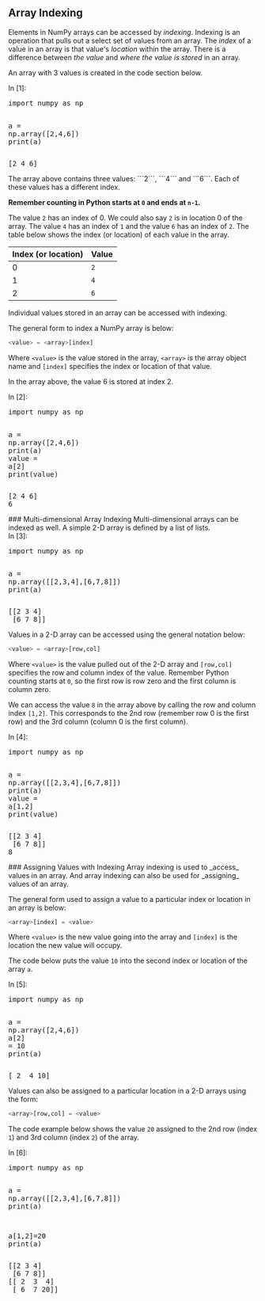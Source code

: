 
## Array Indexing
Elements in NumPy arrays can be accessed by _indexing_. Indexing is an operation that pulls out a select set of values from an array. The _index_ of a value in an array is that value's _location_ within the array. There is a difference between _the value_ and _where the value is stored_ in an array. 

An array with 3 values is created in the code section below.
<div class="cell border-box-sizing code_cell rendered">
<div class="input">
<div class="prompt input_prompt">In&nbsp;[1]:</div>
<div class="inner_cell">
    <div class="input_area">
<div class=" highlight hl-ipython3"><pre><span></span><span class="kn">import</span> <span class="nn">numpy</span> <span class="k">as</span> <span class="nn">np</span>

<span class="n">a</span> <span class="o">=</span> <span class="n">np</span><span class="o">.</span><span class="n">array</span><span class="p">([</span><span class="mi">2</span><span class="p">,</span><span class="mi">4</span><span class="p">,</span><span class="mi">6</span><span class="p">])</span>
<span class="nb">print</span><span class="p">(</span><span class="n">a</span><span class="p">)</span>
</pre></div>

</div>
</div>
</div>

<div class="output_wrapper">
<div class="output">


<div class="output_area">

<div class="prompt"></div>


<div class="output_subarea output_stream output_stdout output_text">
<pre>[2 4 6]
</pre>
</div>
</div>

</div>
</div>

</div>
The array above contains three values: ```2```, ```4``` and ```6```. Each of these values has a different index. 

**Remember counting in Python starts at ```0``` and ends at ```n-1```.**

The value ```2``` has an index of 0. We could also say ```2``` is in location 0 of the array. The value ```4``` has an index of ```1``` and the value ```6``` has an index of ```2```. The table below shows the index (or location) of each value in the array.

| Index (or location) | Value |
| --- | ---|
| 0 | ```2``` |
| 1 | ```4``` |
| 2 | ```6``` |

Individual values stored in an array can be accessed with indexing. 

The general form to index a NumPy array is below:

```python
<value> = <array>[index]
```

Where ```<value>``` is the value stored in the array, ```<array>``` is the array object name and ```[index]``` specifies the index or location of that value. 

In the array above, the value 6 is stored at index 2.
<div class="cell border-box-sizing code_cell rendered">
<div class="input">
<div class="prompt input_prompt">In&nbsp;[2]:</div>
<div class="inner_cell">
    <div class="input_area">
<div class=" highlight hl-ipython3"><pre><span></span><span class="kn">import</span> <span class="nn">numpy</span> <span class="k">as</span> <span class="nn">np</span>

<span class="n">a</span> <span class="o">=</span> <span class="n">np</span><span class="o">.</span><span class="n">array</span><span class="p">([</span><span class="mi">2</span><span class="p">,</span><span class="mi">4</span><span class="p">,</span><span class="mi">6</span><span class="p">])</span>
<span class="nb">print</span><span class="p">(</span><span class="n">a</span><span class="p">)</span>
<span class="n">value</span> <span class="o">=</span> <span class="n">a</span><span class="p">[</span><span class="mi">2</span><span class="p">]</span>
<span class="nb">print</span><span class="p">(</span><span class="n">value</span><span class="p">)</span>
</pre></div>

</div>
</div>
</div>

<div class="output_wrapper">
<div class="output">


<div class="output_area">

<div class="prompt"></div>


<div class="output_subarea output_stream output_stdout output_text">
<pre>[2 4 6]
6
</pre>
</div>
</div>

</div>
</div>

</div>
### Multi-dimensional Array Indexing
Multi-dimensional arrays can be indexed as well. A simple 2-D array is defined by a list of lists.
<div class="cell border-box-sizing code_cell rendered">
<div class="input">
<div class="prompt input_prompt">In&nbsp;[3]:</div>
<div class="inner_cell">
    <div class="input_area">
<div class=" highlight hl-ipython3"><pre><span></span><span class="kn">import</span> <span class="nn">numpy</span> <span class="k">as</span> <span class="nn">np</span>

<span class="n">a</span> <span class="o">=</span> <span class="n">np</span><span class="o">.</span><span class="n">array</span><span class="p">([[</span><span class="mi">2</span><span class="p">,</span><span class="mi">3</span><span class="p">,</span><span class="mi">4</span><span class="p">],[</span><span class="mi">6</span><span class="p">,</span><span class="mi">7</span><span class="p">,</span><span class="mi">8</span><span class="p">]])</span>
<span class="nb">print</span><span class="p">(</span><span class="n">a</span><span class="p">)</span>
</pre></div>

</div>
</div>
</div>

<div class="output_wrapper">
<div class="output">


<div class="output_area">

<div class="prompt"></div>


<div class="output_subarea output_stream output_stdout output_text">
<pre>[[2 3 4]
 [6 7 8]]
</pre>
</div>
</div>

</div>
</div>

</div>
Values in a 2-D array can be accessed using the general notation below:

```python
<value> = <array>[row,col]
```

Where ```<value>``` is the value pulled out of the 2-D array and ```[row,col]``` specifies the row and column index of the value. Remember Python counting starts at ```0```, so the first row is row zero and the first column is column zero.

We can access the value ```8``` in the array above by calling the row and column index ```[1,2]```.  This corresponds to the 2nd row (remember row 0 is the first row) and the 3rd column (column 0 is the first column).
<div class="cell border-box-sizing code_cell rendered">
<div class="input">
<div class="prompt input_prompt">In&nbsp;[4]:</div>
<div class="inner_cell">
    <div class="input_area">
<div class=" highlight hl-ipython3"><pre><span></span><span class="kn">import</span> <span class="nn">numpy</span> <span class="k">as</span> <span class="nn">np</span>

<span class="n">a</span> <span class="o">=</span> <span class="n">np</span><span class="o">.</span><span class="n">array</span><span class="p">([[</span><span class="mi">2</span><span class="p">,</span><span class="mi">3</span><span class="p">,</span><span class="mi">4</span><span class="p">],[</span><span class="mi">6</span><span class="p">,</span><span class="mi">7</span><span class="p">,</span><span class="mi">8</span><span class="p">]])</span>
<span class="nb">print</span><span class="p">(</span><span class="n">a</span><span class="p">)</span>
<span class="n">value</span> <span class="o">=</span> <span class="n">a</span><span class="p">[</span><span class="mi">1</span><span class="p">,</span><span class="mi">2</span><span class="p">]</span>
<span class="nb">print</span><span class="p">(</span><span class="n">value</span><span class="p">)</span>
</pre></div>

</div>
</div>
</div>

<div class="output_wrapper">
<div class="output">


<div class="output_area">

<div class="prompt"></div>


<div class="output_subarea output_stream output_stdout output_text">
<pre>[[2 3 4]
 [6 7 8]]
8
</pre>
</div>
</div>

</div>
</div>

</div>
### Assigning Values with Indexing
Array indexing is used to _access_ values in an array. And array indexing can also be used for _assigning_ values of an array.

The general form used to assign a value to a particular index or location in an array is below:

```python
<array>[index] = <value>
```

Where ```<value>``` is the new value going into the array and ```[index]``` is the location the new value will occupy. 

The code below puts the value ```10``` into the second index or location of the array ```a```.
<div class="cell border-box-sizing code_cell rendered">
<div class="input">
<div class="prompt input_prompt">In&nbsp;[5]:</div>
<div class="inner_cell">
    <div class="input_area">
<div class=" highlight hl-ipython3"><pre><span></span><span class="kn">import</span> <span class="nn">numpy</span> <span class="k">as</span> <span class="nn">np</span>

<span class="n">a</span> <span class="o">=</span> <span class="n">np</span><span class="o">.</span><span class="n">array</span><span class="p">([</span><span class="mi">2</span><span class="p">,</span><span class="mi">4</span><span class="p">,</span><span class="mi">6</span><span class="p">])</span>
<span class="n">a</span><span class="p">[</span><span class="mi">2</span><span class="p">]</span> <span class="o">=</span> <span class="mi">10</span>
<span class="nb">print</span><span class="p">(</span><span class="n">a</span><span class="p">)</span>
</pre></div>

</div>
</div>
</div>

<div class="output_wrapper">
<div class="output">


<div class="output_area">

<div class="prompt"></div>


<div class="output_subarea output_stream output_stdout output_text">
<pre>[ 2  4 10]
</pre>
</div>
</div>

</div>
</div>

</div>
Values can also be assigned to a particular location in a 2-D arrays using the form:

```python
<array>[row,col] = <value>
```

The code example below shows the value ```20``` assigned to the 2nd row (index ```1```) and 3rd column (index ```2```) of the array.
<div class="cell border-box-sizing code_cell rendered">
<div class="input">
<div class="prompt input_prompt">In&nbsp;[6]:</div>
<div class="inner_cell">
    <div class="input_area">
<div class=" highlight hl-ipython3"><pre><span></span><span class="kn">import</span> <span class="nn">numpy</span> <span class="k">as</span> <span class="nn">np</span>

<span class="n">a</span> <span class="o">=</span> <span class="n">np</span><span class="o">.</span><span class="n">array</span><span class="p">([[</span><span class="mi">2</span><span class="p">,</span><span class="mi">3</span><span class="p">,</span><span class="mi">4</span><span class="p">],[</span><span class="mi">6</span><span class="p">,</span><span class="mi">7</span><span class="p">,</span><span class="mi">8</span><span class="p">]])</span>
<span class="nb">print</span><span class="p">(</span><span class="n">a</span><span class="p">)</span>

<span class="n">a</span><span class="p">[</span><span class="mi">1</span><span class="p">,</span><span class="mi">2</span><span class="p">]</span><span class="o">=</span><span class="mi">20</span>
<span class="nb">print</span><span class="p">(</span><span class="n">a</span><span class="p">)</span>
</pre></div>

</div>
</div>
</div>

<div class="output_wrapper">
<div class="output">


<div class="output_area">

<div class="prompt"></div>


<div class="output_subarea output_stream output_stdout output_text">
<pre>[[2 3 4]
 [6 7 8]]
[[ 2  3  4]
 [ 6  7 20]]
</pre>
</div>
</div>

</div>
</div>

</div>
 

